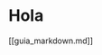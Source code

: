 
<!--
* Archivo de enlace: 

>>> guia_markdown.md

- Soy un archivo de prueba para guía Markdown.

-->

# Hola

[[guia_markdown.md]]
